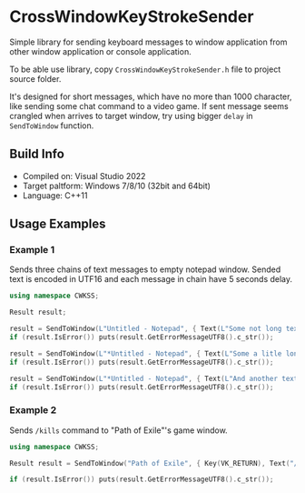# CrossWindowKeyStrokeSender
Simple library for sending keyboard messages to window application from other window application or console application.

To be able use library, copy `CrossWindowKeyStrokeSender.h` file to project source folder.

It's designed for short messages, which have no more than 1000 character, like sending some chat command to a video game. 
If sent message seems crangled when arrives to target window, try using bigger `delay` in `SendToWindow` function.

## Build Info
- Compiled on: Visual Studio 2022
- Target paltform: Windows 7/8/10 (32bit and 64bit)
- Language: C++11

## Usage Examples

### Example 1
Sends three chains of text messages to empty notepad window. Sended text is encoded in UTF16 and each message in chain have 5 seconds delay.
```c++
using namespace CWKSS;

Result result;

result = SendToWindow(L"Untitled - Notepad", { Text(L"Some not long text."), Key(VK_RETURN) }, EncodingMode::UTF16, 5);
if (result.IsError()) puts(result.GetErrorMessageUTF8().c_str());

result = SendToWindow(L"*Untitled - Notepad", { Text(L"Some a litle longer text."), Key(VK_RETURN) }, EncodingMode::UTF16, 5);
if (result.IsError()) puts(result.GetErrorMessageUTF8().c_str());

result = SendToWindow(L"*Untitled - Notepad", { Text(L"And another text."), Key(VK_RETURN) }, EncodingMode::UTF16, 5);
if (result.IsError()) puts(result.GetErrorMessageUTF8().c_str());
```

### Example 2
Sends `/kills` command to "Path of Exile"'s game window.
```c++
using namespace CWKSS;

Result result = SendToWindow("Path of Exile", { Key(VK_RETURN), Text("/kills"), Key(VK_RETURN) });

if (result.IsError()) puts(result.GetErrorMessageUTF8().c_str());
```
